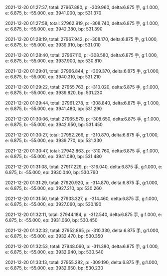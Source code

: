 2021-12-20 01:27:37, total: 27967.880, p: -309.960, delta:6.875 手, g:1.000, e: 6.875, b: -55.000, ep: 3941.000, bp: 531.370

2021-12-20 01:27:58, total: 27962.919, p: -308.740, delta:6.875 手, g:1.000, e: 6.875, b: -55.000, ep: 3942.380, bp: 531.390

2021-12-20 01:28:19, total: 27967.942, p: -308.170, delta:6.875 手, g:1.000, e: 6.875, b: -55.000, ep: 3939.910, bp: 531.010

2021-12-20 01:28:40, total: 27967.110, p: -308.580, delta:6.875 手, g:1.000, e: 6.875, b: -55.000, ep: 3937.900, bp: 530.810

2021-12-20 01:29:01, total: 27966.844, p: -309.370, delta:6.875 手, g:1.000, e: 6.875, b: -55.000, ep: 3940.310, bp: 531.210

2021-12-20 01:29:22, total: 27955.763, p: -310.020, delta:6.875 手, g:1.000, e: 6.875, b: -55.000, ep: 3939.820, bp: 531.230

2021-12-20 01:29:44, total: 27961.278, p: -308.840, delta:6.875 手, g:1.000, e: 6.875, b: -55.000, ep: 3941.480, bp: 531.290

2021-12-20 01:30:06, total: 27965.579, p: -308.650, delta:6.875 手, g:1.000, e: 6.875, b: -55.000, ep: 3942.950, bp: 531.450

2021-12-20 01:30:27, total: 27952.266, p: -310.870, delta:6.875 手, g:1.000, e: 6.875, b: -55.000, ep: 3939.770, bp: 531.330

2021-12-20 01:30:47, total: 27942.863, p: -310.760, delta:6.875 手, g:1.000, e: 6.875, b: -55.000, ep: 3941.080, bp: 531.480

2021-12-20 01:31:08, total: 27917.229, p: -316.040, delta:6.875 手, g:1.000, e: 6.875, b: -55.000, ep: 3930.040, bp: 530.760

2021-12-20 01:31:29, total: 27920.920, p: -314.870, delta:6.875 手, g:1.000, e: 6.875, b: -55.000, ep: 3927.210, bp: 530.260

2021-12-20 01:31:50, total: 27933.327, p: -314.460, delta:6.875 手, g:1.000, e: 6.875, b: -55.000, ep: 3927.060, bp: 530.190

2021-12-20 01:32:11, total: 27944.184, p: -312.540, delta:6.875 手, g:1.000, e: 6.875, b: -55.000, ep: 3931.060, bp: 530.450

2021-12-20 01:32:32, total: 27952.865, p: -310.330, delta:6.875 手, g:1.000, e: 6.875, b: -55.000, ep: 3932.470, bp: 530.350

2021-12-20 01:32:53, total: 27948.060, p: -311.380, delta:6.875 手, g:1.000, e: 6.875, b: -55.000, ep: 3932.940, bp: 530.540

2021-12-20 01:33:13, total: 27955.282, p: -309.190, delta:6.875 手, g:1.000, e: 6.875, b: -55.000, ep: 3932.650, bp: 530.230